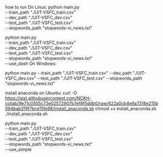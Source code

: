 how to run
On Linux:
python main.py \
 --train_path "./UIT-VSFC_train.csv" \
 --dev_path "./UIT-VSFC_dev.csv" \
 --test_path "./UIT-VSFC_test.csv" \
 --stopwords_path "stopwords-vi_news.txt"

python main.py \
 --train_path "./UIT-VSFC_train.csv" \
 --dev_path "./UIT-VSFC_dev.csv" \
 --test_path "./UIT-VSFC_test.csv" \
 --stopwords_path "stopwords-vi_news.txt"\
 --use_dash
On Windows:

python main.py --train_path "./UIT-VSFC_train.csv" --dev_path "./UIT-VSFC_dev.csv" --test_path "./UIT-VSFC_test.csv" --stopwords_path "stopwords-vi_news.txt"

install anaconda on Ubuntu:
curl -O https://gist.githubusercontent.com/NCKH-collab/9e71c0555c73e02572907b7ef8f5ddb0/raw/622a0cb4e8a7318e215b064bab2f9f7bce15fe98/install_anaconda.sh
chmod +x install_anaconda.sh
./install_anaconda.sh

python main.py \
     --train_path "./UIT-VSFC_train.csv" \
     --dev_path "./UIT-VSFC_dev.csv" \
     --test_path "./UIT-VSFC_test.csv" \
     --stopwords_path "stopwords-vi_news.txt" \
    --use_simple